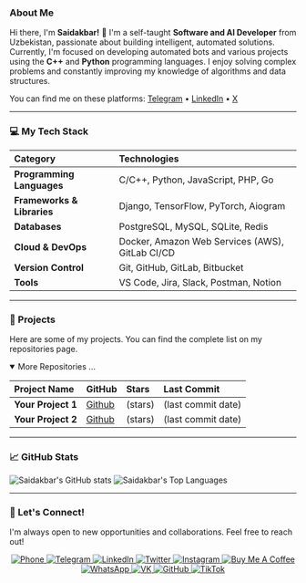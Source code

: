 ### About Me

Hi there, I'm **Saidakbar!** 👋 I'm a self-taught **Software and AI Developer** from Uzbekistan, passionate about building intelligent, automated solutions. Currently, I'm focused on developing automated bots and various projects using the **C++** and **Python** programming languages. I enjoy solving complex problems and constantly improving my knowledge of algorithms and data structures.

You can find me on these platforms:
[Telegram](https://t.me/NarzullayevS) • [LinkedIn](https://linkedin.com/in/narzullayevme) • [X](https://twitter.com/NarzullayevMe)

---

### 💻 My Tech Stack

| Category | Technologies |
| :--- | :--- |
| **Programming Languages** | C/C++, Python, JavaScript, PHP, Go |
| **Frameworks & Libraries** | Django, TensorFlow, PyTorch, Aiogram |
| **Databases** | PostgreSQL, MySQL, SQLite, Redis |
| **Cloud & DevOps** | Docker, Amazon Web Services (AWS), GitLab CI/CD |
| **Version Control** | Git, GitHub, GitLab, Bitbucket |
| **Tools** | VS Code, Jira, Slack, Postman, Notion |

---

### 🚀 Projects

Here are some of my projects. You can find the complete list on my repositories page.

<details open>
<summary>More Repositories ...</summary>

| Project Name | GitHub | Stars | Last Commit |
| :--- | :--- | :--- | :--- |
| **Your Project 1** | [Github](https://github.com/menarzullayev/Your_Project_1) | (stars) | (last commit date) |
| **Your Project 2** | [Github](https://github.com/menarzullayev/Your_Project_2) | (stars) | (last commit date) |

</details>

---

### 📈 GitHub Stats

![Saidakbar's GitHub stats](https://github-readme-stats.vercel.app/api?username=menarzullayev&show_icons=true&theme=dark)
![Saidakbar's Top Languages](https://github-readme-stats.vercel.app/api/top-langs/?username=menarzullayev&layout=compact&theme=dark)

---

### 🤝 Let's Connect!

I'm always open to new opportunities and collaborations. Feel free to reach out!

<div align="center">
<a href="tel:+998883948797" target="_blank">
  <img src="https://img.shields.io/badge/Call-998883948797-305B90?style=for-the-badge&logo=phone&logoColor=white" alt="Phone" />
</a>
<a href="https://t.me/NarzullayevS" target="_blank">
  <img src="https://img.shields.io/badge/Telegram-NarzullayevS-2CA5E0?style=for-the-badge&logo=telegram&logoColor=white" alt="Telegram" />
</a>
<a href="https://linkedin.com/in/narzullayevme" target="_blank">
  <img src="https://img.shields.io/badge/LinkedIn-narzullayevme-0077B5?style=for-the-badge&logo=linkedin&logoColor=white" alt="LinkedIn" />
</a>
<a href="https://twitter.com/NarzullayevMe" target="_blank">
  <img src="https://img.shields.io/badge/Twitter-NarzullayevMe-1DA1F2?style=for-the-badge&logo=twitter&logoColor=white" alt="Twitter" />
</a>
<a href="https://instagram.com/narzullayevme" target="_blank">
  <img src="https://img.shields.io/badge/Instagram-narzullayevme-E4405F?style=for-the-badge&logo=instagram&logoColor=white" alt="Instagram" />
</a>
<a href="https://buymeacoffee.com/narzullayevme" target="_blank">
  <img src="https://img.shields.io/badge/Buy_Me_A_Coffee-narzullayevme-FFDD00?style=for-the-badge&logo=buy-me-a-coffee&logoColor=black" alt="Buy Me A Coffee" />
</a>
<a href="https://wa.me/998883948797" target="_blank">
  <img src="https://img.shields.io/badge/WhatsApp-998883948797-25D366?style=for-the-badge&logo=whatsapp&logoColor=white" alt="WhatsApp" />
</a>
<a href="http://vk.com/narzullayevme" target="_blank">
  <img src="https://img.shields.io/badge/VK-narzullayevme-4C75A3?style=for-the-badge&logo=vk&logoColor=white" alt="VK" />
</a>
<a href="https://github.com/narzullayevme" target="_blank">
  <img src="https://img.shields.io/badge/GitHub-narzullayevme-181717?style=for-the-badge&logo=github&logoColor=white" alt="GitHub" />
</a>
<a href="https://tiktok.com/@narzullayevme" target="_blank">
  <img src="https://img.shields.io/badge/TikTok-narzullayevme-000000?style=for-the-badge&logo=tiktok&logoColor=white" alt="TikTok" />
</a>
</div>
